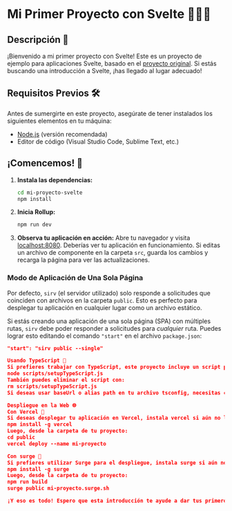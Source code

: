 # Mi Primer Proyecto con Svelte 👩‍💻🚀

## Descripción 📝
¡Bienvenido a mi primer proyecto con Svelte! Este es un proyecto de ejemplo para aplicaciones Svelte, basado en el [proyecto original](https://github.com/sveltejs/template). Si estás buscando una introducción a Svelte, ¡has llegado al lugar adecuado!

## Requisitos Previos 🛠️
Antes de sumergirte en este proyecto, asegúrate de tener instalados los siguientes elementos en tu máquina:

- [Node.js](https://nodejs.org) (versión recomendada)
- Editor de código (Visual Studio Code, Sublime Text, etc.)

## ¡Comencemos! 🚀

1. **Instala las dependencias:**
    ```bash
    cd mi-proyecto-svelte
    npm install
    ```

2. **Inicia Rollup:**
    ```bash
    npm run dev
    ```

3. **Observa tu aplicación en acción:**
    Abre tu navegador y visita [localhost:8080](http://localhost:8080). Deberías ver tu aplicación en funcionamiento. Si editas un archivo de componente en la carpeta `src`, guarda los cambios y recarga la página para ver las actualizaciones.

### Modo de Aplicación de Una Sola Página
Por defecto, `sirv` (el servidor utilizado) solo responde a solicitudes que coinciden con archivos en la carpeta `public`. Esto es perfecto para desplegar tu aplicación en cualquier lugar como un archivo estático.

Si estás creando una aplicación de una sola página (SPA) con múltiples rutas, `sirv` debe poder responder a solicitudes para *cualquier* ruta. Puedes lograr esto editando el comando `"start"` en el archivo `package.json`:
```json
"start": "sirv public --single"

Usando TypeScript 📜
Si prefieres trabajar con TypeScript, este proyecto incluye un script para configurar un entorno de desarrollo con TypeScript. Puedes ejecutarlo inmediatamente después de clonar el proyecto con:
node scripts/setupTypeScript.js
También puedes eliminar el script con:
rm scripts/setupTypeScript.js
Si deseas usar baseUrl o alias path en tu archivo tsconfig, necesitas configurar @rollup/plugin-alias para que Rollup resuelva los alias.

Despliegue en la Web 🌐
Con Vercel 🚀
Si deseas desplegar tu aplicación en Vercel, instala vercel si aún no lo has hecho:
npm install -g vercel
Luego, desde la carpeta de tu proyecto:
cd public
vercel deploy --name mi-proyecto

Con surge 🌟
Si prefieres utilizar Surge para el despliegue, instala surge si aún no lo has hecho:
npm install -g surge
Luego, desde la carpeta de tu proyecto:
npm run build
surge public mi-proyecto.surge.sh

¡Y eso es todo! Espero que esta introducción te ayude a dar tus primeros pasos con Svelte. Siéntete libre de personalizar este tutorial según tus necesidades y añadir más información relevante sobre tu proyecto. ¡Feliz codificación! 🎉


